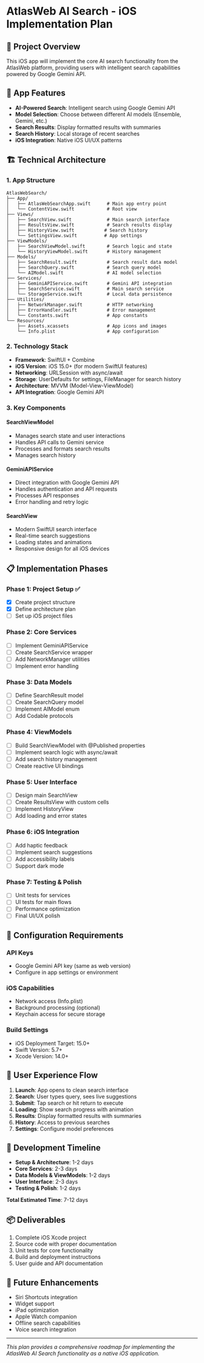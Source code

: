 # AtlasWeb AI Search - iOS Implementation Plan

## 🎯 Project Overview
This iOS app will implement the core AI search functionality from the AtlasWeb platform, providing users with intelligent search capabilities powered by Google Gemini API.

## 📱 App Features
- **AI-Powered Search**: Intelligent search using Google Gemini API
- **Model Selection**: Choose between different AI models (Ensemble, Gemini, etc.)
- **Search Results**: Display formatted results with summaries
- **Search History**: Local storage of recent searches
- **iOS Integration**: Native iOS UI/UX patterns

## 🏗️ Technical Architecture

### 1. App Structure
```
AtlasWebSearch/
├── App/
│   ├── AtlasWebSearchApp.swift      # Main app entry point
│   └── ContentView.swift            # Root view
├── Views/
│   ├── SearchView.swift             # Main search interface
│   ├── ResultsView.swift            # Search results display
│   ├── HistoryView.swift           # Search history
│   └── SettingsView.swift          # App settings
├── ViewModels/
│   ├── SearchViewModel.swift        # Search logic and state
│   └── HistoryViewModel.swift       # History management
├── Models/
│   ├── SearchResult.swift           # Search result data model
│   ├── SearchQuery.swift            # Search query model
│   └── AIModel.swift                # AI model selection
├── Services/
│   ├── GeminiAPIService.swift       # Gemini API integration
│   ├── SearchService.swift          # Main search service
│   └── StorageService.swift         # Local data persistence
├── Utilities/
│   ├── NetworkManager.swift         # HTTP networking
│   ├── ErrorHandler.swift           # Error management
│   └── Constants.swift              # App constants
└── Resources/
    ├── Assets.xcassets              # App icons and images
    └── Info.plist                   # App configuration
```

### 2. Technology Stack
- **Framework**: SwiftUI + Combine
- **iOS Version**: iOS 15.0+ (for modern SwiftUI features)
- **Networking**: URLSession with async/await
- **Storage**: UserDefaults for settings, FileManager for search history
- **Architecture**: MVVM (Model-View-ViewModel)
- **API Integration**: Google Gemini API

### 3. Key Components

#### SearchViewModel
- Manages search state and user interactions
- Handles API calls to Gemini service
- Processes and formats search results
- Manages search history

#### GeminiAPIService
- Direct integration with Google Gemini API
- Handles authentication and API requests
- Processes API responses
- Error handling and retry logic

#### SearchView
- Modern SwiftUI search interface
- Real-time search suggestions
- Loading states and animations
- Responsive design for all iOS devices

## 📋 Implementation Phases

### Phase 1: Project Setup ✅
- [x] Create project structure
- [x] Define architecture plan
- [ ] Set up iOS project files

### Phase 2: Core Services
- [ ] Implement GeminiAPIService
- [ ] Create SearchService wrapper
- [ ] Add NetworkManager utilities
- [ ] Implement error handling

### Phase 3: Data Models
- [ ] Define SearchResult model
- [ ] Create SearchQuery model
- [ ] Implement AIModel enum
- [ ] Add Codable protocols

### Phase 4: ViewModels
- [ ] Build SearchViewModel with @Published properties
- [ ] Implement search logic with async/await
- [ ] Add search history management
- [ ] Create reactive UI bindings

### Phase 5: User Interface
- [ ] Design main SearchView
- [ ] Create ResultsView with custom cells
- [ ] Implement HistoryView
- [ ] Add loading and error states

### Phase 6: iOS Integration
- [ ] Add haptic feedback
- [ ] Implement search suggestions
- [ ] Add accessibility labels
- [ ] Support dark mode

### Phase 7: Testing & Polish
- [ ] Unit tests for services
- [ ] UI tests for main flows
- [ ] Performance optimization
- [ ] Final UI/UX polish

## 🔧 Configuration Requirements

### API Keys
- Google Gemini API key (same as web version)
- Configure in app settings or environment

### iOS Capabilities
- Network access (Info.plist)
- Background processing (optional)
- Keychain access for secure storage

### Build Settings
- iOS Deployment Target: 15.0+
- Swift Version: 5.7+
- Xcode Version: 14.0+

## 📱 User Experience Flow

1. **Launch**: App opens to clean search interface
2. **Search**: User types query, sees live suggestions
3. **Submit**: Tap search or hit return to execute
4. **Loading**: Show search progress with animation
5. **Results**: Display formatted results with summaries
6. **History**: Access to previous searches
7. **Settings**: Configure model preferences

## 🚀 Development Timeline

- **Setup & Architecture**: 1-2 days
- **Core Services**: 2-3 days
- **Data Models & ViewModels**: 1-2 days
- **User Interface**: 2-3 days
- **Testing & Polish**: 1-2 days

**Total Estimated Time**: 7-12 days

## 📦 Deliverables

1. Complete iOS Xcode project
2. Source code with proper documentation
3. Unit tests for core functionality
4. Build and deployment instructions
5. User guide and API documentation

## 🔄 Future Enhancements

- Siri Shortcuts integration
- Widget support
- iPad optimization
- Apple Watch companion
- Offline search capabilities
- Voice search integration

---

*This plan provides a comprehensive roadmap for implementing the AtlasWeb AI Search functionality as a native iOS application.*
